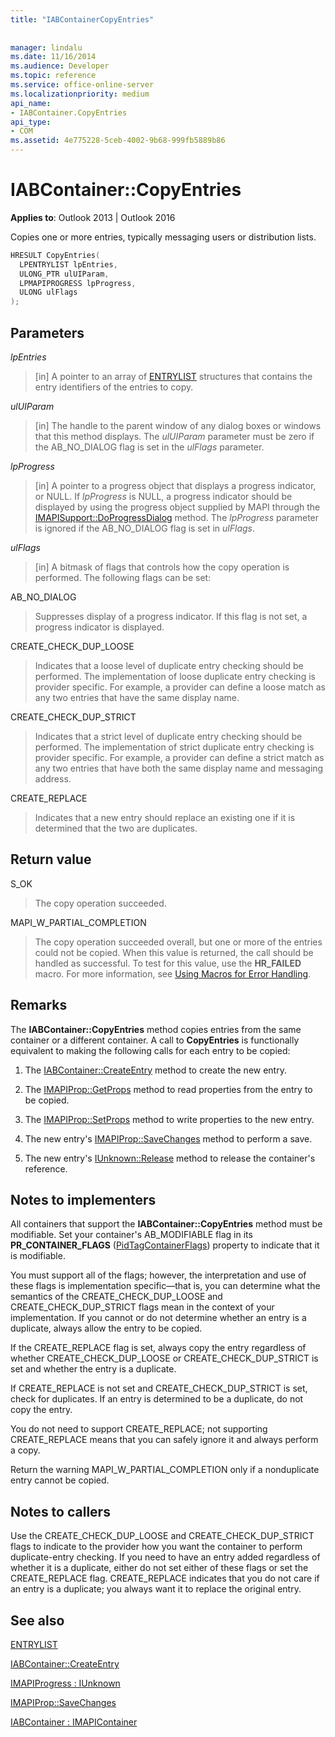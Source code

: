 ```yaml
---
title: "IABContainerCopyEntries"
 
 
manager: lindalu
ms.date: 11/16/2014
ms.audience: Developer
ms.topic: reference
ms.service: office-online-server
ms.localizationpriority: medium
api_name:
- IABContainer.CopyEntries
api_type:
- COM
ms.assetid: 4e775228-5ceb-4002-9b68-999fb5889b86
---
```


# IABContainer::CopyEntries

  
  
**Applies to**: Outlook 2013 | Outlook 2016 
  
Copies one or more entries, typically messaging users or distribution lists.
  
```cpp
HRESULT CopyEntries(
  LPENTRYLIST lpEntries,
  ULONG_PTR ulUIParam,
  LPMAPIPROGRESS lpProgress,
  ULONG ulFlags
);
```

## Parameters

 _lpEntries_
  
> [in] A pointer to an array of [ENTRYLIST](entrylist.md) structures that contains the entry identifiers of the entries to copy. 
    
 _ulUIParam_
  
> [in] The handle to the parent window of any dialog boxes or windows that this method displays. The  _ulUIParam_ parameter must be zero if the AB_NO_DIALOG flag is set in the _ulFlags_ parameter. 
    
 _lpProgress_
  
> [in] A pointer to a progress object that displays a progress indicator, or NULL. If  _lpProgress_ is NULL, a progress indicator should be displayed by using the progress object supplied by MAPI through the [IMAPISupport::DoProgressDialog](imapisupport-doprogressdialog.md) method. The  _lpProgress_ parameter is ignored if the AB_NO_DIALOG flag is set in  _ulFlags_.
    
 _ulFlags_
  
> [in] A bitmask of flags that controls how the copy operation is performed. The following flags can be set:
    
AB_NO_DIALOG 
  
> Suppresses display of a progress indicator. If this flag is not set, a progress indicator is displayed.
    
CREATE_CHECK_DUP_LOOSE 
  
> Indicates that a loose level of duplicate entry checking should be performed. The implementation of loose duplicate entry checking is provider specific. For example, a provider can define a loose match as any two entries that have the same display name.
    
CREATE_CHECK_DUP_STRICT 
  
> Indicates that a strict level of duplicate entry checking should be performed. The implementation of strict duplicate entry checking is provider specific. For example, a provider can define a strict match as any two entries that have both the same display name and messaging address.
    
CREATE_REPLACE 
  
> Indicates that a new entry should replace an existing one if it is determined that the two are duplicates.
    
## Return value

S_OK 
  
> The copy operation succeeded.
    
MAPI_W_PARTIAL_COMPLETION 
  
> The copy operation succeeded overall, but one or more of the entries could not be copied. When this value is returned, the call should be handled as successful. To test for this value, use the **HR_FAILED** macro. For more information, see [Using Macros for Error Handling](using-macros-for-error-handling.md).
    
## Remarks

The **IABContainer::CopyEntries** method copies entries from the same container or a different container. A call to **CopyEntries** is functionally equivalent to making the following calls for each entry to be copied: 
  
1. The [IABContainer::CreateEntry](iabcontainer-createentry.md) method to create the new entry. 
    
2. The [IMAPIProp::GetProps](imapiprop-getprops.md) method to read properties from the entry to be copied. 
    
3. The [IMAPIProp::SetProps](imapiprop-setprops.md) method to write properties to the new entry. 
    
4. The new entry's [IMAPIProp::SaveChanges](imapiprop-savechanges.md) method to perform a save. 
    
5. The new entry's [IUnknown::Release](https://msdn.microsoft.com/library/ms682317%28VS.85%29.aspx) method to release the container's reference. 
    
## Notes to implementers

All containers that support the **IABContainer::CopyEntries** method must be modifiable. Set your container's AB_MODIFIABLE flag in its **PR_CONTAINER_FLAGS** ([PidTagContainerFlags](pidtagcontainerflags-canonical-property.md)) property to indicate that it is modifiable. 
  
You must support all of the flags; however, the interpretation and use of these flags is implementation specific—that is, you can determine what the semantics of the CREATE_CHECK_DUP_LOOSE and CREATE_CHECK_DUP_STRICT flags mean in the context of your implementation. If you cannot or do not determine whether an entry is a duplicate, always allow the entry to be copied. 
  
If the CREATE_REPLACE flag is set, always copy the entry regardless of whether CREATE_CHECK_DUP_LOOSE or CREATE_CHECK_DUP_STRICT is set and whether the entry is a duplicate. 
  
If CREATE_REPLACE is not set and CREATE_CHECK_DUP_STRICT is set, check for duplicates. If an entry is determined to be a duplicate, do not copy the entry. 
  
You do not need to support CREATE_REPLACE; not supporting CREATE_REPLACE means that you can safely ignore it and always perform a copy. 
  
Return the warning MAPI_W_PARTIAL_COMPLETION only if a nonduplicate entry cannot be copied. 
  
## Notes to callers

Use the CREATE_CHECK_DUP_LOOSE and CREATE_CHECK_DUP_STRICT flags to indicate to the provider how you want the container to perform duplicate-entry checking. If you need to have an entry added regardless of whether it is a duplicate, either do not set either of these flags or set the CREATE_REPLACE flag. CREATE_REPLACE indicates that you do not care if an entry is a duplicate; you always want it to replace the original entry. 
  
## See also



[ENTRYLIST](entrylist.md)
  
[IABContainer::CreateEntry](iabcontainer-createentry.md)
  
[IMAPIProgress : IUnknown](imapiprogressiunknown.md)
  
[IMAPIProp::SaveChanges](imapiprop-savechanges.md)
  
[IABContainer : IMAPIContainer](iabcontainerimapicontainer.md)

